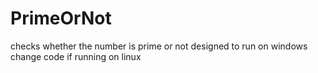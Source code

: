 # PrimeOrNot
checks whether the number is prime or not
designed to run on windows 
change code if running on linux 
